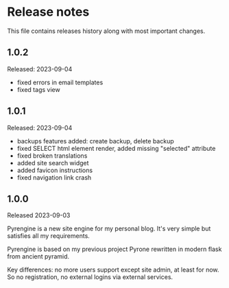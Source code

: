 # Release notes

This file contains releases history along with most important changes.

## 1.0.2

Released: 2023-09-04

* fixed errors in email templates
* fixed tags view

## 1.0.1

Released: 2023-09-04

* backups features added: create backup, delete backup
* fixed SELECT html element render, added missing "selected" attribute
* fixed broken translations
* added site search widget
* added favicon instructions
* fixed navigation link crash

## 1.0.0

Released 2023-09-03

Pyrengine is a new site engine for my personal blog. It's very simple but satisfies all my 
requirements.

Pyrengine is based on my previous project Pyrone rewritten in modern flask from ancient pyramid.

Key differences: no more users support except site admin, at least for now. So no registration,
no external logins via external services.
